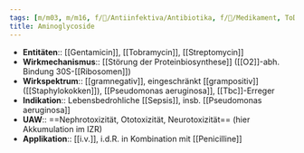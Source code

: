 ```yaml
---
tags: [m/m03, m/m16, f/🦠/Antiinfektiva/Antibiotika, f/💊/Medikament, ToDo]
title: Aminoglycoside
---
```

- **Entitäten**:: [[Gentamicin]], [[Tobramycin]], [[Streptomycin]]
- **Wirkmechanismus**:: [[Störung der Proteinbiosynthese]] ([[O2]]-abh. Bindung 30S-[[Ribosomen]])
- **Wirkspektrum**:: [[gramnegativ]], eingeschränkt [[grampositiv]] ([[Staphylokokken]]), [[Pseudomonas aeruginosa]], [[Tbc]]-Erreger
- **Indikation**:: Lebensbedrohliche [[Sepsis]], insb. [[Pseudomonas aeruginosa]]
- **UAW**:: ==Nephrotoxizität, Ototoxizität, Neurotoxizität== (hier Akkumulation im IZR)
- **Applikation**:: [[i.v.]], i.d.R. in Kombination mit [[Penicilline]]